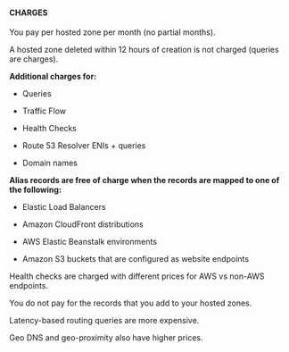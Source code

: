 #### CHARGES

You pay per hosted zone per month (no partial months).

A hosted zone deleted within 12 hours of creation is not charged (queries are
charges).

**Additional charges for:**

- Queries

- Traffic Flow

- Health Checks

- Route 53 Resolver ENIs + queries

- Domain names

**Alias records are free of charge when the records are mapped to one of the
following:**

- Elastic Load Balancers


- Amazon CloudFront distributions

- AWS Elastic Beanstalk environments

- Amazon S3 buckets that are configured as website endpoints

Health checks are charged with different prices for AWS vs non-AWS endpoints.

You do not pay for the records that you add to your hosted zones.

Latency-based routing queries are more expensive.

Geo DNS and geo-proximity also have higher prices.

